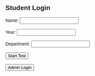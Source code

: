<!DOCTYPE html>
<html lang="en">
<head>
  <meta charset="UTF-8" />
  <meta name="viewport" content="width=device-width, initial-scale=1.0" />
  <title>Anatomy Test Interface</title>
  <style>
    body { font-family: Arial, sans-serif; margin: 20px; }
    .hidden { display: none; }
    #timer { font-size: 18px; font-weight: bold; margin-bottom: 10px; }
    .question { margin-bottom: 15px; }
    table { border-collapse: collapse; margin-top: 15px; }
    th, td { border: 1px solid #333; padding: 6px 10px; }
  </style>
</head>
<body>
  <div id="login-section">
    <h2>Student Login</h2>
    <label>Name: <input type="text" id="studentName"></label><br><br>
    <label>Year: <input type="text" id="studentYear"></label><br><br>
    <label>Department: <input type="text" id="studentDept"></label><br><br>
    <button onclick="startTest()">Start Test</button>
    <br><br>
    <button onclick="showAdminLogin()">Admin Login</button>
  </div>

  <div id="admin-login" class="hidden">
    <h2>Admin Login</h2>
    <label>Password: <input type="password" id="adminPass"></label>
    <button onclick="adminAuth()">Login</button>
    <button onclick="goHome()">Home</button>
  </div>

  <div id="test-section" class="hidden">
    <div id="timer"></div>
    <form id="testForm"></form>
    <button type="button" onclick="submitTest()">Submit Test</button>
  </div>

  <div id="result-section" class="hidden"></div>

  <div id="admin-panel" class="hidden">
    <h2>Admin Panel</h2>
    <button onclick="downloadCSV()">Download Results (CSV)</button>
    <button onclick="clearResults()">Clear Records</button>
    <button onclick="goHome()">Home</button>
    <div id="records"></div>
  </div>

  <script>
    const questions = [
      { q: "Which bone is known as the collar bone?", options: ["Scapula", "Clavicle", "Humerus", "Femur"], ans: 1 },
      { q: "How many chambers are there in the human heart?", options: ["2", "3", "4", "5"], ans: 2 },
      { q: "What is the functional unit of the kidney?", options: ["Neuron", "Nephron", "Alveoli", "Glomerulus"], ans: 1 },
      { q: "Which part of the brain controls balance and coordination?", options: ["Cerebrum", "Cerebellum", "Medulla", "Pons"], ans: 1 },
      { q: "Which blood cells are responsible for clotting?", options: ["RBC", "WBC", "Platelets", "Plasma"], ans: 2 },
      { q: "Which is the longest bone in the human body?", options: ["Humerus", "Tibia", "Femur", "Fibula"], ans: 2 },
      { q: "The voice box in humans is called?", options: ["Trachea", "Pharynx", "Larynx", "Epiglottis"], ans: 2 },
      { q: "Which organ is called the ‘Master Gland’?", options: ["Thyroid", "Pituitary", "Adrenal", "Pancreas"], ans: 1 },
      { q: "Which type of joint is found in the shoulder?", options: ["Hinge joint", "Ball and socket", "Pivot joint", "Gliding joint"], ans: 1 },
      { q: "Which part of the eye is responsible for vision in dim light?", options: ["Cones", "Rods", "Cornea", "Lens"], ans: 1 },
      { q: "Which artery supplies blood to the heart muscle itself?", options: ["Aorta", "Pulmonary artery", "Coronary artery", "Carotid artery"], ans: 2 },
      { q: "Where does gas exchange occur in the lungs?", options: ["Bronchi", "Bronchioles", "Alveoli", "Pleura"], ans: 2 },
      { q: "Which cranial nerve is responsible for vision?", options: ["Olfactory", "Optic", "Facial", "Vagus"], ans: 1 },
      { q: "Which muscle is known as the heart muscle?", options: ["Smooth muscle", "Cardiac muscle", "Skeletal muscle", "Voluntary muscle"], ans: 1 },
      { q: "What is the structural and functional unit of the nervous system?", options: ["Neuron", "Glial cell", "Axon", "Dendrite"], ans: 0 }
    ];

    let timer;
    let timeLeft = 600; // 10 minutes
    let lockPeriod = 300; // 5 minutes

    function startTest() {
      const name = document.getElementById('studentName').value.trim();
      const year = document.getElementById('studentYear').value.trim();
      const dept = document.getElementById('studentDept').value.trim();
      if (!name || !year || !dept) {
        alert('Please fill all fields');
        return;
      }
      document.getElementById('login-section').classList.add('hidden');
      document.getElementById('test-section').classList.remove('hidden');
      loadQuestions();
      startTimer();
      window.onbeforeunload = function () {
        if (timeLeft > (600 - lockPeriod)) {
          return "You cannot leave during the first 5 minutes.";
        }
      };
    }

    function loadQuestions() {
      const form = document.getElementById('testForm');
      questions.forEach((qObj, index) => {
        const div = document.createElement('div');
        div.className = 'question';
        div.innerHTML = `<p>Q${index+1}. ${qObj.q}</p>` +
          qObj.options.map((opt, i) => {
            return `<label><input type='radio' name='q${index}' value='${i}'> ${opt}</label><br>`;
          }).join("");
        form.appendChild(div);
      });
    }

    function startTimer() {
      timer = setInterval(() => {
        if (timeLeft <= 0) {
          clearInterval(timer);
          submitTest();
        }
        document.getElementById('timer').textContent =
          `Time Remaining: ${Math.floor(timeLeft/60)}:${('0'+timeLeft%60).slice(-2)}`;
        timeLeft--;
      }, 1000);
    }

    function submitTest() {
      clearInterval(timer);
      const form = document.getElementById('testForm');
      let score = 0;
      questions.forEach((qObj, index) => {
        const ans = form.querySelector(`input[name='q${index}']:checked`);
        if (ans && parseInt(ans.value) === qObj.ans) {
          score += 2;
        }
      });

      // Save result
      const record = {
        name: document.getElementById('studentName').value,
        year: document.getElementById('studentYear').value,
        dept: document.getElementById('studentDept').value,
        score: score
      };
      let results = JSON.parse(localStorage.getItem('results') || '[]');
      results.push(record);
      localStorage.setItem('results', JSON.stringify(results));

      document.getElementById('test-section').classList.add('hidden');
      const resultDiv = document.getElementById('result-section');
      resultDiv.innerHTML = `<h2>Test Completed</h2>
        <p>Name: ${record.name}</p>
        <p>Year: ${record.year}</p>
        <p>Department: ${record.dept}</p>
        <p>Score: ${record.score} / ${questions.length * 2}</p>
        <p><em>The window will close automatically in 3 minutes.</em></p>`;
      resultDiv.classList.remove('hidden');

      // 3-minute delay before closing
      setTimeout(() => {
        try { window.close(); }
        catch (e) { document.body.innerHTML = "<h2>Test session closed.</h2>"; }
      }, 180000);
    }

    function showAdminLogin() {
      document.getElementById('login-section').classList.add('hidden');
      document.getElementById('admin-login').classList.remove('hidden');
    }

    function adminAuth() {
      const pass = document.getElementById('adminPass').value;
      if (pass === 'admin123') {
        document.getElementById('admin-login').classList.add('hidden');
        document.getElementById('admin-panel').classList.remove('hidden');
        loadRecords();
      } else {
        alert('Incorrect password');
      }
    }

    function loadRecords() {
      let results = JSON.parse(localStorage.getItem('results') || '[]');
      let html = '<table><tr><th>Name</th><th>Year</th><th>Department</th><th>Score</th></tr>';
      results.forEach(r => {
        html += `<tr><td>${r.name}</td><td>${r.year}</td><td>${r.dept}</td><td>${r.score}</td></tr>`;
      });
      html += '</table>';
      document.getElementById('records').innerHTML = html;
    }

    function downloadCSV() {
      let results = JSON.parse(localStorage.getItem('results') || '[]');
      if (results.length === 0) {
        alert('No records found');
        return;
      }
      let csv = 'Name,Year,Department,Score\n';
      results.forEach(r => {
        csv += `${r.name},${r.year},${r.dept},${r.score}\n`;
      });
      const blob = new Blob([csv], { type: 'text/csv' });
      const url = URL.createObjectURL(blob);
      const a = document.createElement('a');
      a.href = url;
      a.download = 'results.csv';
      a.click();
      URL.revokeObjectURL(url);
    }

    function clearResults() {
      if (confirm('Are you sure you want to clear all records?')) {
        localStorage.removeItem('results');
        loadRecords();
      }
    }

    function goHome() {
      document.getElementById('admin-login').classList.add('hidden');
      document.getElementById('admin-panel').classList.add('hidden');
      document.getElementById('result-section').classList.add('hidden');
      document.getElementById('test-section').classList.add('hidden');
      document.getElementById('login-section').classList.remove('hidden');
    }
  </script>
</body>
</html>
